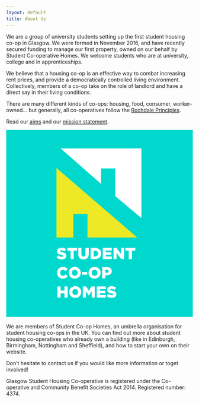 ```yaml
---
layout: default
title: About Us
---
```


We are a group of university students setting up the first student housing co-op in Glasgow. We were formed in November 2016, and have recently secured funding to manage our first property, owned on our behalf by Student Co-operative Homes. We welcome students who are at university, college and in apprenticeships.

We believe that a housing co-op is an effective way to combat increasing rent prices, and provide a democratically controlled living environment. Collectively, members of a co-op take on the role of landlord and have a direct say in their living conditions.

There are many different kinds of co-ops: housing, food, consumer, worker-owned… but generally, all co-operatives follow the [Rochdale Principles](https://seedsforchange.org.uk/coop-principles).

Read our [aims](/governance/aims) and our [mission statement](/governance/mission).

![Student Co-op Homes](/media/student-co-op-homes.png)

We are members of Student Co-op Homes, an umbrella organisation for student housing co-ops in the UK. You can find out more about student housing co-operatives who already own a building (like in Edinburgh, Birmingham, Nottingham and Sheffield), and how to start your own on their website.

Don’t hesitate to contact us if you would like more information or toget involved!

Glasgow Student Housing Co-operative is registered under the Co-operative and Community Benefit Societies Act 2014.
Registered number: 4374.


